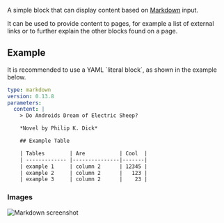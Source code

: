 A simple block that can display content based on [Markdown] input.

It can be used to provide content to pages, for example a list of external links or to further
explain the other blocks found on a page.

## Example

It is recommended to use a YAML ´literal block´, as shown in the example below.

```yaml
type: markdown
version: 0.13.8
parameters:
  content: |
    > Do Androids Dream of Electric Sheep?

    *Novel by Philip K. Dick*

    ## Example Table

    | Tables        | Are           | Cool  |
    | ------------- |---------------|-------|
    | example 1     | column 2      | 12345 |
    | example 2     | column 2      |   123 |
    | example 3     | column 2      |    23 |
```

### Images

![Markdown screenshot](https://gitlab.com/appsemble/appsemble/-/raw/0.13.8/docs/images/markdown.png)

[markdown]: https://github.com/adam-p/markdown-here/wiki/Markdown-Cheatsheet
